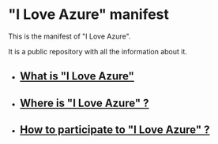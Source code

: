 # "I Love Azure" manifest

This is the manifest of "I Love Azure".

It is a public repository with all the information about it.

- ## [What is "I Love Azure"](WhatIs.md)

- ## [Where is "I Love Azure" ?](WhereIs.md)

- ## [How to participate to "I Love Azure" ?](HowToPart.md)
